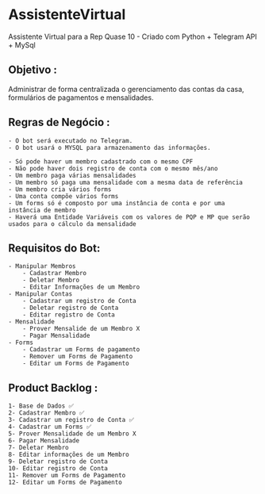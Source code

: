 # AssistenteVirtual
Assistente Virtual para a Rep Quase 10 - Criado com Python + Telegram API + MySql


## Objetivo :
Administrar de forma centralizada o gerenciamento das contas da casa, formulários de pagamentos e mensalidades.

## Regras de Negócio :
	- O bot será executado no Telegram.
	- O bot usará o MYSQL para armazenamento das informações. 
	
	- Só pode haver um membro cadastrado com o mesmo CPF
	- Não pode haver dois registro de conta com o mesmo mês/ano
	- Um membro paga várias mensalidades
	- Um membro só paga uma mensalidade com a mesma data de referência
	- Um membro cria vários forms
	- Uma conta compõe vários forms
	- Um forms só é composto por uma instância de conta e por uma instância de membro
	- Haverá uma Entidade Variáveis com os valores de PQP e MP que serão usados para o cálculo da mensalidade

## Requisitos do Bot:
	- Manipular Membros
		- Cadastrar Membro
		- Deletar Membro
		- Editar Informações de um Membro
	- Manipular Contas
		- Cadastrar um registro de Conta
		- Deletar registro de Conta
		- Editar registro de Conta
	- Mensalidade
		- Prover Mensalide de um Membro X
		- Pagar Mensalidade
	- Forms
		- Cadastrar um Forms de pagamento
		- Remover um Forms de Pagamento
		- Editar um Forms de Pagamento


## Product Backlog :
	1- Base de Dados ✅ 
	2- Cadastrar Membro ✅ 
	3- Cadastrar um registro de Conta ✅
	4- Cadastrar um Forms ✅
	5- Prover Mensalidade de um Membro X
	6- Pagar Mensalidade
	7- Deletar Membro
	8- Editar informações de um Membro
	9- Deletar registro de Conta
	10- Editar registro de Conta
	11- Remover um Forms de Pagamento
	12- Editar um Forms de Pagamento